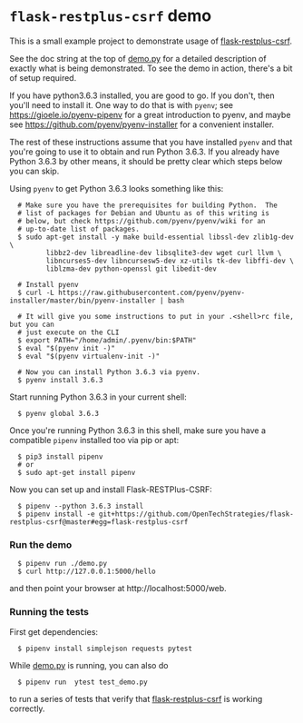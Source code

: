 # `flask-restplus-csrf` demo

This is a small example project to demonstrate usage of
 [flask-restplus-csrf](https://github.com/OpenTechStrategies/flask-restplus-csrf).

See the doc string at the top of [demo.py](demo.py) for a detailed
description of exactly what is being demonstrated.  To see the demo in
action, there's a bit of setup required.

If you have python3.6.3 installed, you are good to go.  If you don't,
then you'll need to install it.  One way to do that is with `pyenv`; see
https://gioele.io/pyenv-pipenv for a great introduction to pyenv, and
maybe see https://github.com/pyenv/pyenv-installer for a convenient
installer.

The rest of these instructions assume that you have installed `pyenv`
and that you're going to use it to obtain and run Python 3.6.3.  If
you already have Python 3.6.3 by other means, it should be pretty
clear which steps below you can skip.

Using `pyenv` to get Python 3.6.3 looks something like this:

```
  # Make sure you have the prerequisites for building Python.  The
  # list of packages for Debian and Ubuntu as of this writing is
  # below, but check https://github.com/pyenv/pyenv/wiki for an
  # up-to-date list of packages.
  $ sudo apt-get install -y make build-essential libssl-dev zlib1g-dev \
         libbz2-dev libreadline-dev libsqlite3-dev wget curl llvm \
         libncurses5-dev libncursesw5-dev xz-utils tk-dev libffi-dev \
         liblzma-dev python-openssl git libedit-dev

  # Install pyenv
  $ curl -L https://raw.githubusercontent.com/pyenv/pyenv-installer/master/bin/pyenv-installer | bash

  # It will give you some instructions to put in your .<shell>rc file, but you can
  # just execute on the CLI
  $ export PATH="/home/admin/.pyenv/bin:$PATH"
  $ eval "$(pyenv init -)"
  $ eval "$(pyenv virtualenv-init -)"

  # Now you can install Python 3.6.3 via pyenv.
  $ pyenv install 3.6.3
```

Start running Python 3.6.3 in your current shell:

```
  $ pyenv global 3.6.3
```

Once you're running Python 3.6.3 in this shell, make sure you have a
compatible `pipenv` installed too via pip or apt:

```
  $ pip3 install pipenv
  # or
  $ sudo apt-get install pipenv
```

Now you can set up and install Flask-RESTPlus-CSRF:

```
  $ pipenv --python 3.6.3 install
  $ pipenv install -e git+https://github.com/OpenTechStrategies/flask-restplus-csrf@master#egg=flask-restplus-csrf
```

### Run the demo


```
  $ pipenv run ./demo.py
  $ curl http://127.0.0.1:5000/hello
```

and then point your browser at http://localhost:5000/web.

### Running the tests


First get dependencies:

```
  $ pipenv install simplejson requests pytest
```

While [demo.py](demo.py) is running, you can also do

```
  $ pipenv run  ytest test_demo.py
```

to run a series of tests that verify that
[flask-restplus-csrf](https://github.com/OpenTechStrategies/flask-restplus-csrf)
is working correctly.
